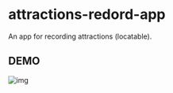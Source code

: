 # attractions-redord-app
An app for recording attractions (locatable).

## DEMO
![img](https://github.com/evyhsiao/attractions-redord-app/blob/main/DEMO.gif)
